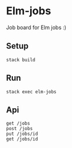 # Elm-jobs

Job board for Elm jobs :)

## Setup

```
stack build
```

## Run

```
stack exec elm-jobs
```

## Api

```
get /jobs
post /jobs
put /jobs/id
get /jobs/id
```
